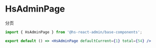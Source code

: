 # HsAdminPage

分页

```jsx
import { HsAdminPage } from '@hs-react-admin/base-components';

export default () => <HsAdminPage defaultCurrent={1} total={54} />
```
